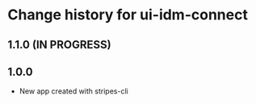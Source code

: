 # Change history for ui-idm-connect

## 1.1.0 (IN PROGRESS)


## 1.0.0

* New app created with stripes-cli
